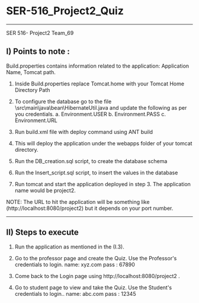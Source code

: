 # SER-516_Project2_Quiz
----------------------------
SER 516- Project2 
Team_69

I) Points to note : 
---------------------
Build.properties contains information related to the application: Application Name, Tomcat path.

1. Inside Build.properties replace Tomcat.home with your Tomcat Home Directory Path

2. To configure the database go to the file
\src\main\java\bean\HibernateUtil.java and update the following as per you credentials.
	a. Environment.USER
	b. Environment.PASS
	c. Environment.URL
	
3. Run build.xml file with deploy command using ANT build

4. This will deploy the application under the webapps folder of your tomcat directory.

5. Run the DB_creation.sql script, to create the database schema

6. Run the Insert_script.sql script, to insert the values in the database
	
7. Run tomcat and start the application deployed in step 3. The application name would be project2. 

NOTE: The URL to hit the application will be something like (http://localhost:8080/project2) but it depends on your port number.
	
------------------------	
II) Steps to execute
----------------------
1. Run the application as mentioned in the (I.3).

2. Go to the professor page and create the Quiz. Use the Professor's credentials to login. 
    name: xyz.com
    pass : 67890
    
3. Come back to the Login page using http://localhost:8080/project2 .

4. Go to student page to view and take the Quiz. Use the Student's credentials to login.. 
    name: abc.com
    pass : 12345
